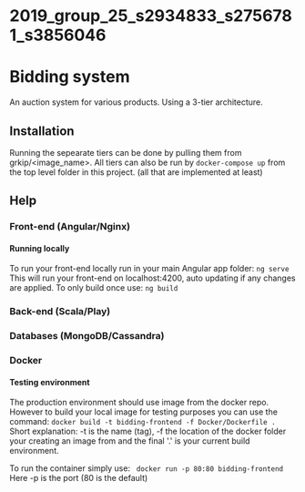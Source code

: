 # 2019_group_25_s2934833_s2756781_s3856046

# Bidding system
An auction system for various products. Using a 3-tier architecture.


## Installation
Running the sepearate tiers can be done by pulling them from grkip/<image_name>. All tiers can also be run by ``docker-compose up`` from the top level folder in this project. (all that are implemented at least)

## Help

### Front-end (Angular/Nginx)

#### Running locally
To run your front-end locally run in your main Angular app folder: ``ng serve``
This will run your front-end on localhost:4200, auto updating if any changes are applied.
To only build once use: ``ng build``

### Back-end (Scala/Play)

### Databases (MongoDB/Cassandra)

### Docker

#### Testing environment
The production environment should use image from the docker repo. However to build your local image for testing purposes you can use the command:
 `` docker build -t bidding-frontend -f Docker/Dockerfile . `` 
Short explanation:  -t is the name (tag), -f the location of the docker folder your creating an image from and the final '.' is your current build environment. 

To run the container simply use: `` docker run -p 80:80 bidding-frontend``
Here -p is the port (80 is the default)
